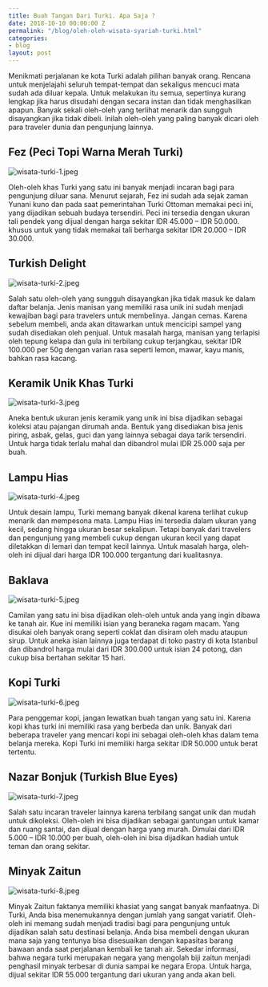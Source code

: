 ```yaml
---
title: Buah Tangan Dari Turki. Apa Saja ?
date: 2018-10-10 00:00:00 Z
permalink: "/blog/oleh-oleh-wisata-syariah-turki.html"
categories:
- blog
layout: post
---
```


Menikmati perjalanan ke kota Turki adalah pilihan banyak orang. Rencana untuk menjelajahi seluruh tempat-tempat dan sekaligus mencuci mata sudah ada diluar kepala. Untuk melakukan itu semua, sepertinya kurang lengkap jika harus disudahi dengan secara instan dan tidak menghasilkan apapun. Banyak sekali oleh-oleh yang terlihat menarik dan sungguh disayangkan jika tidak dibeli. Inilah oleh-oleh yang paling banyak dicari oleh para traveler dunia dan pengunjung lainnya.

## Fez (Peci Topi Warna Merah Turki)

![wisata-turki-1.jpeg](/uploads/wisata-turki-1.jpeg)

Oleh-oleh khas Turki yang satu ini banyak menjadi incaran bagi para pengunjung diluar sana. Menurut  sejarah, Fez ini sudah ada sejak zaman Yunani kuno dan pada saat pemerintahan Turki Ottoman memakai peci ini, yang dijadikan sebuah budaya tersendiri. Peci ini tersedia dengan ukuran tali pendek yang dijual dengan harga sekitar IDR 45.000 – IDR 50.000. khusus untuk yang tidak memakai tali berharga sekitar IDR 20.000 – IDR 30.000.

## Turkish Delight

![wisata-turki-2.jpeg](/uploads/wisata-turki-2.jpeg)

Salah satu oleh-oleh yang sungguh disayangkan jika tidak masuk ke dalam daftar belanja. Jenis manisan yang memiliki rasa unik ini sudah menjadi kewajiban bagi para travelers untuk membelinya. Jangan cemas. Karena sebelum membeli, anda akan ditawarkan untuk mencicipi sampel yang sudah disediakan oleh penjual. Untuk masalah harga, manisan yang terlapisi oleh tepung kelapa dan gula ini terbilang cukup terjangkau, sekitar IDR 100.000 per 50g dengan varian rasa seperti lemon, mawar, kayu manis, bahkan rasa kacang.

## Keramik Unik Khas Turki

![wisata-turki-3.jpeg](/uploads/wisata-turki-3.jpeg)

Aneka bentuk ukuran jenis keramik yang unik ini bisa dijadikan sebagai koleksi atau pajangan dirumah anda. Bentuk yang disediakan bisa jenis piring, asbak, gelas, guci dan yang lainnya sebagai daya tarik tersendiri. Untuk harga tidak terlalu mahal dan dibandrol mulai IDR 25.000 saja per buah.

## Lampu Hias

![wisata-turki-4.jpeg](/uploads/wisata-turki-4.jpeg)

Untuk desain lampu, Turki memang banyak dikenal karena terlihat cukup menarik dan mempesona mata. Lampu Hias ini tersedia dalam ukuran yang kecil, sedang hingga ukuran besar sekalipun. Tetapi banyak dari travelers dan pengunjung yang membeli cukup dengan ukuran kecil yang dapat diletakkan di lemari dan tempat kecil lainnya. Untuk masalah harga, oleh-oleh ini dijual dari harga IDR 100.000 tergantung dari kualitasnya.

## Baklava

![wisata-turki-5.jpeg](/uploads/wisata-turki-5.jpeg)

Camilan yang satu ini bisa dijadikan oleh-oleh untuk anda yang ingin dibawa ke tanah air. Kue ini memiliki isian yang beraneka ragam macam. Yang disukai oleh banyak orang seperti coklat dan disiram oleh madu ataupun sirup. Untuk aneka isian lainnya juga terdapat di toko pastry di kota Istanbul dan dibandrol harga mulai dari IDR 300.000 untuk isian 24 potong, dan cukup bisa bertahan sekitar 15 hari.

## Kopi Turki

![wisata-turki-6.jpeg](/uploads/wisata-turki-6.jpeg)

Para penggemar kopi, jangan lewatkan buah tangan yang satu ini. Karena kopi khas turki ini memiliki rasa yang berbeda dan unik. Banyak dari beberapa traveler yang mencari kopi ini sebagai oleh-oleh khas dalam tema belanja mereka. Kopi Turki ini memiliki harga sekitar IDR 50.000 untuk berat tertentu.

## Nazar Bonjuk (Turkish Blue Eyes)

![wisata-turki-7.jpeg](/uploads/wisata-turki-7.jpeg)

Salah satu incaran traveler lainnya karena terbilang sangat unik dan mudah untuk dikoleksi. Oleh-oleh ini bisa dijadikan sebagai gantungan untuk kamar dan ruang santai, dan dijual dengan harga yang murah. Dimulai dari IDR 5.000 – IDR 10.000 per buah, oleh-oleh ini bisa dijadikan hadiah untuk teman dan orang sekitar.

## Minyak Zaitun

![wisata-turki-8.jpeg](/uploads/wisata-turki-8.jpeg)

Minyak Zaitun faktanya memiliki khasiat yang sangat banyak manfaatnya. Di Turki, Anda bisa menemukannya dengan jumlah yang sangat variatif. Oleh-oleh ini memang sudah menjadi tradisi bagi para pengunjung untuk dijadikan salah satu destinasi belanja. Anda bisa membeli dengan ukuran mana saja yang tentunya bisa disesuaikan dengan kapasitas barang bawaan anda saat perjalanan kembali ke tanah air. Sekedar informasi, bahwa negara turki merupakan negara yang mengolah biji zaitun menjadi penghasil minyak terbesar di dunia sampai ke negara Eropa. Untuk harga, dijual sekitar IDR 55.000 tergantung dari ukuran yang anda akan beli.
